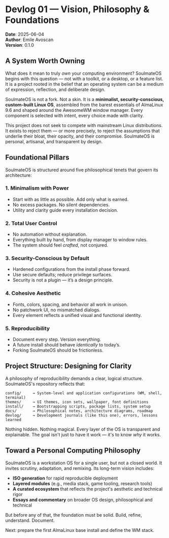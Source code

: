 # Devlog 01 — Vision, Philosophy & Foundations

**Date**: 2025-06-04  
**Author**: Emile Avoscan  
**Version**: 0.1.0  

## A System Worth Owning

What does it mean to truly *own* your computing environment? SoulmateOS begins with this question — not with a toolkit, or a desktop, or a feature list. It is a project rooted in the belief that an operating system can be a medium of expression, reflection, and deliberate design.

SoulmateOS is not a fork. Not a skin. It is a **minimalist, security-conscious, custom-built Linux OS**, assembled from the barest essentials of AlmaLinux 9.6 and shaped around the AwesomeWM window manager. Every component is selected with intent, every choice made with clarity.

This project does not seek to compete with mainstream Linux distributions. It exists to reject them — or more precisely, to reject the assumptions that underlie their bloat, their opacity, and their compromise. SoulmateOS is personal, artisanal, and transparent by design.

## Foundational Pillars

SoulmateOS is structured around five philosophical tenets that govern its architecture:

### 1. Minimalism with Power

* Start with as little as possible. Add only what is earned.
* No excess packages. No silent dependencies.
* Utility and clarity guide every installation decision.

### 2. Total User Control

* No automation without explanation.
* Everything built by hand, from display manager to window rules.
* The system should feel *crafted*, not conjured.

### 3. Security-Conscious by Default

* Hardened configurations from the install phase forward.
* Use secure defaults; reduce privilege surfaces.
* Security is not a plugin — it’s a design principle.

### 4. Cohesive Aesthetic

* Fonts, colors, spacing, and behavior all work in unison.
* No patchwork UI, no mismatched dialogs.
* Every element reflects a unified visual and functional identity.

### 5. Reproducibility

* Document every step. Version everything.
* A future install should behave *identically* to today’s.
* Forking SoulmateOS should be frictionless.

## Project Structure: Designing for Clarity

A philosophy of reproducibility demands a clear, logical structure. SoulmateOS's repository reflects that:

```
config/     → System-level and application configurations (WM, shell, terminal)
themes/     → UI themes, icon sets, wallpaper, font definitions
install/    → Bootstrapping scripts, package lists, system setup
docs/       → Philosophical notes, architecture diagrams, roadmap
devlog/     → Development journals (like this one), errors, lessons learned
```

Nothing hidden. Nothing magical. Every layer of the OS is transparent and explainable. The goal isn't just to have it work — it's to know *why* it works.

## Toward a Personal Computing Philosophy

SoulmateOS is a workstation OS for a single user, but not a closed world. It invites scrutiny, adaptation, and remixing. Its long-term vision includes:

* **ISO generation** for rapid reproducible deployment
* **Layered modules** (e.g., media stack, game tooling, research tools)
* **A curated ecosystem** that reflects the project's aesthetic and technical rigor
* **Essays and commentary** on broader OS design, philosophical and technical

But before any of that, the foundation must be solid. Build, refine, understand. Document.

Next: prepare the first AlmaLinux base install and define the WM stack.
